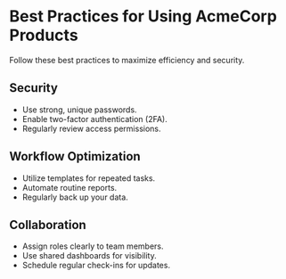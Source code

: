 # Best Practices for Using AcmeCorp Products

Follow these best practices to maximize efficiency and security.

## Security

- Use strong, unique passwords.
- Enable two-factor authentication (2FA).
- Regularly review access permissions.

## Workflow Optimization

- Utilize templates for repeated tasks.
- Automate routine reports.
- Regularly back up your data.

## Collaboration

- Assign roles clearly to team members.
- Use shared dashboards for visibility.
- Schedule regular check-ins for updates.
